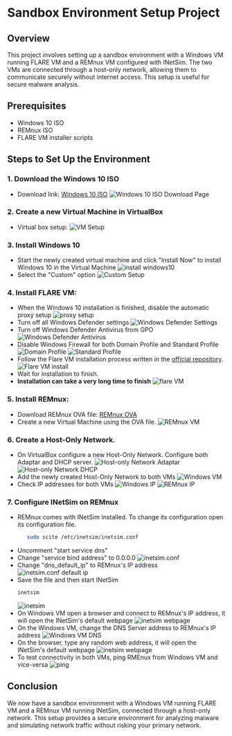# Sandbox Environment Setup Project

## Overview

This project involves setting up a sandbox environment with a Windows VM running FLARE VM and a REMnux VM configured with INetSim. The two VMs are connected through a host-only network, allowing them to communicate securely without internet access. This setup is useful for secure malware analysis.

## Prerequisites

- Windows 10 ISO 
- REMnux ISO
- FLARE VM installer scripts

## Steps to Set Up the Environment

### 1. **Download the Windows 10 ISO**
   - Download link: [Windows 10 ISO](https://www.microsoft.com/en-us/evalcenter/evaluate-windows-10-enterprise)
     ![Windows 10 ISO Download Page](Screenshot%20(70).png)

### 2. **Create a new Virtual Machine in VirtualBox**
   - Virtual box setup:
     ![VM Setup](Screenshot%20(78).png)

### 3. **Install Windows 10**
   - Start the newly created virtual machine and click "Install Now" to install Windows 10 in the Virtual Machine
     ![install windows10](Screenshot%20(80).png)
   - Select the "Custom" option
     ![Custom Setup](Screenshot%20(81).png)
    
   
### 4. **Install FLARE VM:**
   - When the Windows 10 installation is finished, disable the automatic proxy setup
     ![proxy setup](Screenshot%20(92).png)
   - Turn off all Windows Defender settings
     ![Windows Defender Settings](Screenshot%20(93).png)
   - Turn off Windows Defender Antivirus from GPO
     ![Windows Defender Antivirus](Screenshot%20(94).png)
   - Disable Windows Firewall for both Domain Profile and Standard Profile
     ![Domain Profile](Screenshot%20(95).png)
     ![Standard Profile](Screenshot%20(96).png)
   - Follow the Flare VM installation process written in the [official repository](https://github.com/mandiant/flare-vm).
     ![Flare VM install](Screenshot%20(82).png)
   - Wait for installation to finish.
   - **Installation can take a very long time to finish**
     ![flare VM](Screenshot%20(98).png)

### 5. **Install REMnux:**
   - Download REMnux OVA file: [REMnux OVA](https://app.box.com/s/8matvs5l0gc8vkr4xfq3szdm7mc9o0ad)
   - Create a new Virtual Machine using the OVA file.
     ![REMnux VM](Screenshot%20(103).png)

### 6. Create a Host-Only Network.
   - On VirtualBox configure a new Host-Only Network. Configure both Adaptar and DHCP server.
     ![Host-only Network Adaptar](Screenshot%20(99).png)
     ![Host-only Network DHCP](Screenshot%20(100).png)
   - Add the newly created Host-Only Network to both VMs
     ![Windows VM](Screenshot%20(101).png)
   - Check IP addresses for both VMs
     ![Windows IP](Screenshot%20(102).png)
     ![REMnux IP](Screenshot%20(104).png)

### 7. **Configure INetSim on REMnux**
   - REMnux comes with INetSim Installed. To change its configuration open its configuration file.
     ```bash
        sudo scite /etc/inetsim/inetsim.conf
     ```
   - Uncomment "start service dns"
   - Change "service bind address" to 0.0.0.0
     ![inetsim.conf](Screenshot%20(105).png)
   - Change "dns_default_ip" to REMnux's IP address
     ![inetsim.conf default ip](Screenshot%20(111).png)
   - Save the file and then start INetSim
     ```bash
     inetsim
     ```
     ![inetsim](Screenshot%20(108).png)
   - On Windows VM open a browser and connect to REMnux's IP address, it will open the INetSim's default webpage
     ![inetsim webpage](Screenshot%20(109).png)
   - On the Windows VM, change the DNS Server address to REMnux's IP address
     ![Windows VM DNS](Screenshot%20(110).png)
   - On the browser, type any random web address, it will open the INetSim's default webpage
     ![inetsim webpage](Screenshot%20(112).png)
   - To test connectivity in both VMs, ping RMEnux from Windows VM and vice-versa
     ![ping](Screenshot%20(113).png)

## Conclusion
   We now have a sandbox environment with a Windows VM running FLARE VM and a REMnux VM running INetSim, connected through a host-only network. This setup provides a           secure environment for analyzing malware and simulating network traffic without risking your primary network.
